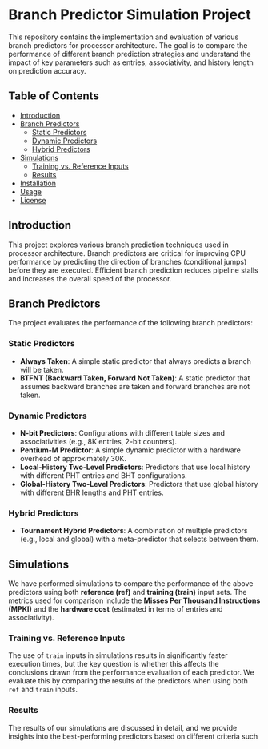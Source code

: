 # Branch Predictor Simulation Project

This repository contains the implementation and evaluation of various branch predictors for processor architecture. The goal is to compare the performance of different branch prediction strategies and understand the impact of key parameters such as entries, associativity, and history length on prediction accuracy.

## Table of Contents
- [Introduction](#introduction)
- [Branch Predictors](#branch-predictors)
  - [Static Predictors](#static-predictors)
  - [Dynamic Predictors](#dynamic-predictors)
  - [Hybrid Predictors](#hybrid-predictors)
- [Simulations](#simulations)
  - [Training vs. Reference Inputs](#training-vs-reference-inputs)
  - [Results](#results)
- [Installation](#installation)
- [Usage](#usage)
- [License](#license)

## Introduction

This project explores various branch prediction techniques used in processor architecture. Branch predictors are critical for improving CPU performance by predicting the direction of branches (conditional jumps) before they are executed. Efficient branch prediction reduces pipeline stalls and increases the overall speed of the processor.

## Branch Predictors

The project evaluates the performance of the following branch predictors:

### Static Predictors
- **Always Taken**: A simple static predictor that always predicts a branch will be taken.
- **BTFNT (Backward Taken, Forward Not Taken)**: A static predictor that assumes backward branches are taken and forward branches are not taken.

### Dynamic Predictors
- **N-bit Predictors**: Configurations with different table sizes and associativities (e.g., 8K entries, 2-bit counters).
- **Pentium-M Predictor**: A simple dynamic predictor with a hardware overhead of approximately 30K.
- **Local-History Two-Level Predictors**: Predictors that use local history with different PHT entries and BHT configurations.
- **Global-History Two-Level Predictors**: Predictors that use global history with different BHR lengths and PHT entries.

### Hybrid Predictors
- **Tournament Hybrid Predictors**: A combination of multiple predictors (e.g., local and global) with a meta-predictor that selects between them.

## Simulations

We have performed simulations to compare the performance of the above predictors using both **reference (ref)** and **training (train)** input sets. The metrics used for comparison include the **Misses Per Thousand Instructions (MPKI)** and the **hardware cost** (estimated in terms of entries and associativity).

### Training vs. Reference Inputs

The use of `train` inputs in simulations results in significantly faster execution times, but the key question is whether this affects the conclusions drawn from the performance evaluation of each predictor. We evaluate this by comparing the results of the predictors when using both `ref` and `train` inputs.

### Results

The results of our simulations are discussed in detail, and we provide insights into the best-performing predictors based on different criteria such
